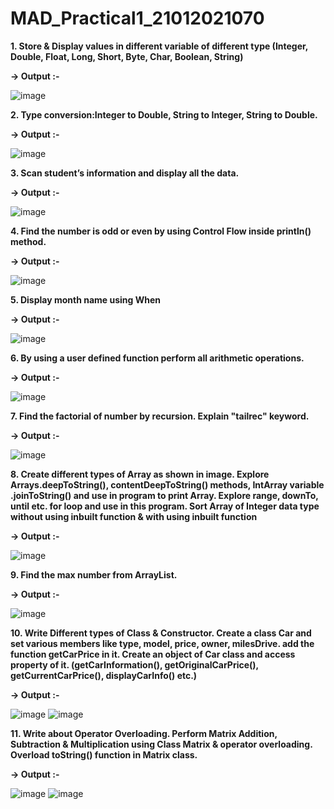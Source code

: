 # MAD_Practical1_21012021070

**1. Store & Display values in different variable of different type (Integer, Double, Float, Long, Short, Byte, Char, Boolean, String)**

**-> Output :-**

![image](https://github.com/krupa-patel06/MAD_Practical1_21012021070/assets/122816669/76418c4e-9415-4efa-be00-e557f15b89ae)

**2. Type conversion:Integer to Double, String to Integer, String to Double.**

**-> Output :-**

![image](https://github.com/krupa-patel06/MAD_Practical1_21012021070/assets/122816669/d7801767-74f6-4b42-9a2e-bf1074764b71)

**3. Scan student’s information and display all the data.**

**-> Output :-**

![image](https://github.com/krupa-patel06/MAD_Practical1_21012021070/assets/122816669/d7ad5f76-4e3e-4384-a973-b32c29db4476)

**4. Find the number is odd or even by using Control Flow inside println() method.**

**-> Output :-**

![image](https://github.com/krupa-patel06/MAD_Practical1_21012021070/assets/122816669/4d7ac681-1685-4cbd-8531-228e23684edb)

**5. Display month name using When**

**-> Output :-**

![image](https://github.com/krupa-patel06/MAD_Practical1_21012021070/assets/122816669/64e9d273-e22e-434c-9718-8105aa364c14)

**6. By using a user defined function perform all arithmetic operations.**

**-> Output :-**

![image](https://github.com/krupa-patel06/MAD_Practical1_21012021070/assets/122816669/3d3968e3-54bf-4792-96fc-37630ddf9a44)

**7. Find the factorial of number by recursion. Explain "tailrec" keyword.**

**-> Output :-**

![image](https://github.com/krupa-patel06/MAD_Practical1_21012021070/assets/122816669/fe47ff46-5fc9-4304-851e-2693af4d73ea)

**8. Create different types of Array as shown in image. Explore Arrays.deepToString(), contentDeepToString() methods, IntArray variable .joinToString() and use in program to print Array. Explore range, downTo, until etc. for loop and use in this program. Sort Array of Integer data type without using inbuilt function & with using inbuilt function**

**-> Output :-**

![image](https://github.com/krupa-patel06/MAD_Practical1_21012021070/assets/122816669/cd16699b-21e2-4798-bb59-143e3d455d45)

**9. Find the max number from ArrayList.**

**-> Output :-**

![image](https://github.com/krupa-patel06/MAD_Practical1_21012021070/assets/122816669/a15b4f0a-483c-4d03-aac7-74d0c930e9ee)

**10. Write Different types of Class & Constructor. Create a class Car and set various members like type, model, price, owner, milesDrive. add the function getCarPrice in it. Create an object of Car class and access property of it. (getCarInformation(), getOriginalCarPrice(), getCurrentCarPrice(), displayCarInfo() etc.)**

**-> Output :-**

![image](https://github.com/krupa-patel06/MAD_Practical1_21012021070/assets/122816669/11f3b388-7163-45e9-9ef2-689fbac63d72) ![image](https://github.com/krupa-patel06/MAD_Practical1_21012021070/assets/122816669/34539705-036f-4e0f-9e1c-133d98a06775)


**11. Write about Operator Overloading. Perform Matrix Addition, Subtraction & Multiplication using Class Matrix & operator overloading. Overload toString() function in Matrix class.**

**-> Output :-**

![image](https://github.com/krupa-patel06/MAD_Practical1_21012021070/assets/122816669/d8ae0cc7-6270-4ec8-8f6c-95a24461ecb9) ![image](https://github.com/krupa-patel06/MAD_Practical1_21012021070/assets/122816669/080e51eb-286c-4211-82b3-6d090c8ce278)

